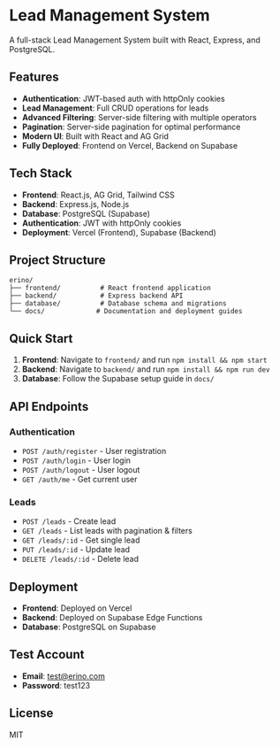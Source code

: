 # Lead Management System

A full-stack Lead Management System built with React, Express, and PostgreSQL.

## Features

- **Authentication**: JWT-based auth with httpOnly cookies
- **Lead Management**: Full CRUD operations for leads
- **Advanced Filtering**: Server-side filtering with multiple operators
- **Pagination**: Server-side pagination for optimal performance
- **Modern UI**: Built with React and AG Grid
- **Fully Deployed**: Frontend on Vercel, Backend on Supabase

## Tech Stack

- **Frontend**: React.js, AG Grid, Tailwind CSS
- **Backend**: Express.js, Node.js
- **Database**: PostgreSQL (Supabase)
- **Authentication**: JWT with httpOnly cookies
- **Deployment**: Vercel (Frontend), Supabase (Backend)

## Project Structure

```
erino/
├── frontend/          # React frontend application
├── backend/           # Express backend API
├── database/          # Database schema and migrations
└── docs/             # Documentation and deployment guides
```

## Quick Start

1. **Frontend**: Navigate to `frontend/` and run `npm install && npm start`
2. **Backend**: Navigate to `backend/` and run `npm install && npm run dev`
3. **Database**: Follow the Supabase setup guide in `docs/`

## API Endpoints

### Authentication
- `POST /auth/register` - User registration
- `POST /auth/login` - User login
- `POST /auth/logout` - User logout
- `GET /auth/me` - Get current user

### Leads
- `POST /leads` - Create lead
- `GET /leads` - List leads with pagination & filters
- `GET /leads/:id` - Get single lead
- `PUT /leads/:id` - Update lead
- `DELETE /leads/:id` - Delete lead

## Deployment

- **Frontend**: Deployed on Vercel
- **Backend**: Deployed on Supabase Edge Functions
- **Database**: PostgreSQL on Supabase

## Test Account

- **Email**: test@erino.com
- **Password**: test123

## License

MIT
